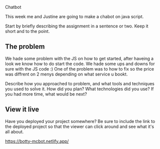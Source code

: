 Chatbot

This week me and Justine are going to make a chabot on java script.

Start by briefly describing the assignment in a sentence or two. Keep it short and to the point.

## The problem

We hade some problem with the JS on how to get started, after haveing a look we know how to do start the code. We hade some ups and downs for sure with the JS code :) 
One of the problem was to how to fix so the price was diffrent on 2 menys depending on what service u bookt.

Describe how you approached to problem, and what tools and techniques you used to solve it. How did you plan? What technologies did you use? If you had more time, what would be next?

## View it live

Have you deployed your project somewhere? Be sure to include the link to the deployed project so that the viewer can click around and see what it's all about.


https://botty-mcbot.netlify.app/
